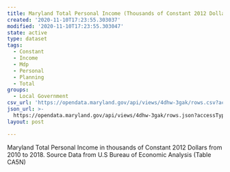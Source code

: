 ```yaml
---
title: Maryland Total Personal Income (Thousands of Constant 2012 Dollars) 2010-2018
created: '2020-11-10T17:23:55.303037'
modified: '2020-11-10T17:23:55.303047'
state: active
type: dataset
tags:
  - Constant
  - Income
  - Mdp
  - Personal
  - Planning
  - Total
groups:
  - Local Government
csv_url: 'https://opendata.maryland.gov/api/views/4dhw-3gak/rows.csv?accessType=DOWNLOAD'
json_url: >-
  https://opendata.maryland.gov/api/views/4dhw-3gak/rows.json?accessType=DOWNLOAD
layout: post

---
```

Maryland Total Personal Income in thousands of Constant 2012 Dollars from 2010 to 2018. Source Data from U.S Bureau of Economic Analysis (Table CA5N)
